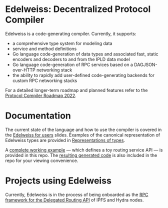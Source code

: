 
# Edelweiss: Decentralized Protocol Compiler

Edelweiss is a code-generating compiler. Currently, it supports:
- a comprehensive type system for modeling data
- service and method definitions
- Go language code-generation of data types and associated fast, static encoders and decoders to and from the IPLD data model
- Go language code-generation of RPC services based on a DAGJSON-over-HTTP networking stack
- the ability to rapidly add user-defined code-generating backends for custom RPC networking stacks

For a detailed longer-term roadmap and planned features refer to the [Protocol Compiler Roadmap 2022](doc/roadmap.md).

# Documentation

The current state of the language and how to use the compiler is covered in the [Edelweiss for users](doc/slides/user-milestone1-slides.pdf) slides. Examples of the canonical representation of Edelweiss types are provided in [Representations of types](doc/representations.md).

A [complete working example](examples/gen-routing-api/routing.go) — which defines a toy routing service API — is provided in this repo. The [resulting generated code](examples/gen-routing-api/proto/proto_edelweiss.go) is also included in the repo for your viewing convenience.

# Projects using Edelweiss

Currently, Edelweiss is in the process of being onboarded as the [RPC framework for the Delegated Routing API](https://github.com/ipfs/go-delegated-routing/pull/11) of IPFS and Hydra nodes.
